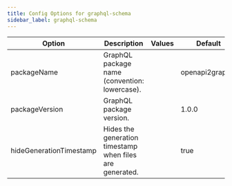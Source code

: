 ```yaml
---
title: Config Options for graphql-schema
sidebar_label: graphql-schema
---
```


| Option | Description | Values | Default |
| ------ | ----------- | ------ | ------- |
|packageName|GraphQL package name (convention: lowercase).| |openapi2graphql|
|packageVersion|GraphQL package version.| |1.0.0|
|hideGenerationTimestamp|Hides the generation timestamp when files are generated.| |true|
